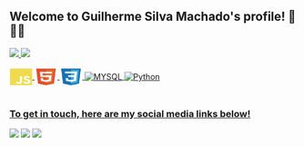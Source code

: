 
## Welcome to Guilherme Silva Machado's profile! 🚀👨‍💻

 <div>
   <a href="https://github.com/guilherme-silvam">
   <img height="180em" src="https://github-readme-stats.vercel.app/api?username=guilherme-silvam&show_icons=true&theme=tokyonight&include_all_commits=true&count_private=true"/>
   <img height="180em" src="https://github-readme-stats.vercel.app/api/top-langs/?username=guilherme-silvam&layout=compact&langs_count=6&theme=tokyonight"/>
</div>
    
<div style="display: inline_block"><br>
  <img align="center" alt="Js" height="30" width="40" src="https://raw.githubusercontent.com/devicons/devicon/master/icons/javascript/javascript-plain.svg">
  <img align="center" alt="HTML" height="30" width="40" src="https://raw.githubusercontent.com/devicons/devicon/master/icons/html5/html5-original.svg">
  <img align="center" alt="CSS" height="30" width="40" src="https://raw.githubusercontent.com/devicons/devicon/master/icons/css3/css3-original.svg">
  <img align="center" alt="MYSQL" height="35" width="45" src="https://cdn.jsdelivr.net/gh/devicons/devicon@latest/icons/mysql/mysql-original-wordmark.svg" />
  <img align="center" alt="Python" height="35" width="45" src="https://cdn.jsdelivr.net/gh/devicons/devicon@latest/icons/python/python-original.svg" />

</div>
 
<br>
 
### To get in touch, here are my social media links below!
 
<div> 

  <a href="https://www.instagram.com/guilhermesilvam__/" target="_blank"><img src="https://img.shields.io/badge/-Instagram-%23E4405F?style=for-the-badge&logo=instagram&logoColor=white" target="_blank"></a>
  <a href="https://https://discord.com/channels/@me" target="_blank"><img src="https://img.shields.io/badge/Discord-7289DA?style=for-the-badge&logo=discord&logoColor=white" target="_blank"></a> 
  <a href="https://www.linkedin.com/in/guilherme-machado-b26327248/" target="_blank"><img src="https://img.shields.io/badge/-LinkedIn-%230077B5?style=for-the-badge&logo=linkedin&logoColor=white" target="_blank"></a>
</div>
